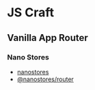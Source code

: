 # JS Craft
## Vanilla App Router
### Nano Stores

- [nanostores](https://github.com/nanostores/nanostores)
- [@nanostores/router](https://github.com/nanostores/router)